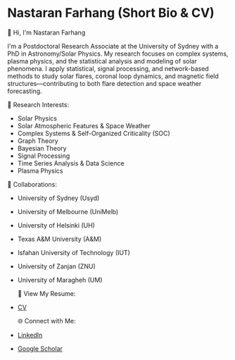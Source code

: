 # Nastaran Farhang (Short Bio & CV)

 👋 Hi, I'm Nastaran Farhang

I'm a Postdoctoral Research Associate at the University of Sydney with a PhD in Astronomy/Solar Physics. My research focuses on complex systems, plasma physics, and the statistical analysis and modeling of solar phenomena. I apply statistical, signal processing, and network-based methods to study solar flares, coronal loop dynamics, and magnetic field structures—contributing to both flare detection and space weather forecasting.

 🔬 Research Interests:
- Solar Physics
- Solar Atmospheric Features & Space Weather
- Complex Systems & Self-Organized Criticality (SOC)
- Graph Theory
- Bayesian Theory
- Signal Processing
- Time Series Analysis & Data Science
- Plasma Physics 

 🤝 Collaborations:
- University of Sydney (Usyd)  
- University of Melbourne (UniMelb)  
- University of Helsinki (UH) 
- Texas A&M University (A&M) 
- Isfahan University of Technology (IUT)  
- University of Zanjan (ZNU)  
- University of Maragheh (UM)
  

  📄 View My Resume:
- [CV](https://github.com/farhangnastaran/NastaranFarhang/blob/main/Farhang_CV_April_2025.pdf)


  🌐 Connect with Me:
- [LinkedIn](https://www.linkedin.com/in/nastaran-farhang)
- [Google Scholar](https://scholar.google.com/citations?hl=en&user=KGEB8dEAAAAJ)
